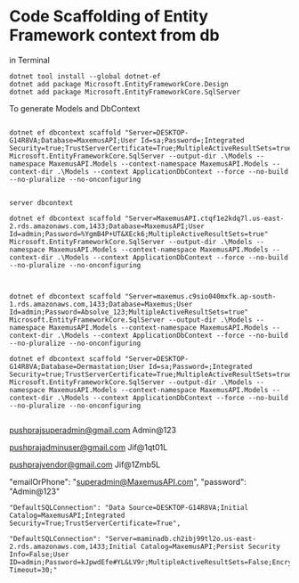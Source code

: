 # Code Scaffolding of Entity Framework context from db
in Terminal
```
dotnet tool install --global dotnet-ef
dotnet add package Microsoft.EntityFrameworkCore.Design
dotnet add package Microsoft.EntityFrameworkCore.SqlServer
```
To generate Models and DbContext
```

dotnet ef dbcontext scaffold "Server=DESKTOP-G14R8VA;Database=MaxemusAPI;User Id=sa;Password=;Integrated Security=true;TrustServerCertificate=True;MultipleActiveResultSets=true" Microsoft.EntityFrameworkCore.SqlServer --output-dir .\Models --namespace MaxemusAPI.Models --context-namespace MaxemusAPI.Models --context-dir .\Models --context ApplicationDbContext --force --no-build --no-pluralize --no-onconfiguring


server dbcontext

dotnet ef dbcontext scaffold "Server=MaxemusAPI.ctqf1e2kdq7l.us-east-2.rds.amazonaws.com,1433;Database=MaxemusAPI;User Id=admin;Password=%YgmB4P+UT&XEck6;MultipleActiveResultSets=true" Microsoft.EntityFrameworkCore.SqlServer --output-dir .\Models --namespace MaxemusAPI.Models --context-namespace MaxemusAPI.Models --context-dir .\Models --context ApplicationDbContext --force --no-build --no-pluralize --no-onconfiguring



dotnet ef dbcontext scaffold "Server=maxemus.c9sio040mxfk.ap-south-1.rds.amazonaws.com,1433;Database=Maxemus;User Id=admin;Password=Absolve_123;MultipleActiveResultSets=true" Microsoft.EntityFrameworkCore.SqlServer --output-dir .\Models --namespace MaxemusAPI.Models --context-namespace MaxemusAPI.Models --context-dir .\Models --context ApplicationDbContext --force --no-build --no-pluralize --no-onconfiguring

dotnet ef dbcontext scaffold "Server=DESKTOP-G14R8VA;Database=Dermastation;User Id=sa;Password=;Integrated Security=true;TrustServerCertificate=True;MultipleActiveResultSets=true" Microsoft.EntityFrameworkCore.SqlServer --output-dir .\Models --namespace MaxemusAPI.Models --context-namespace MaxemusAPI.Models --context-dir .\Models --context ApplicationDbContext --force --no-build --no-pluralize --no-onconfiguring


```
pushprajsuperadmin@gmail.com
Admin@123

pushprajadminuser@gmail.com
Jif@1qt01L

pushprajvendor@gmail.com
Jif@1Zmb5L

"emailOrPhone": "superadmin@MaxemusAPI.com",
"password": "Admin@123"



    "DefaultSQLConnection": "Data Source=DESKTOP-G14R8VA;Initial Catalog=MaxemusAPI;Integrated Security=True;TrustServerCertificate=True",

    "DefaultSQLConnection": "Server=maminadb.ch2ibj99tl2o.us-east-2.rds.amazonaws.com,1433;Initial Catalog=MaxemusAPI;Persist Security Info=False;User ID=admin;Password=kJpwdEfe#YL&LV9r;MultipleActiveResultSets=False;Encrypt=True;TrustServerCertificate=True;Connection Timeout=30;"

